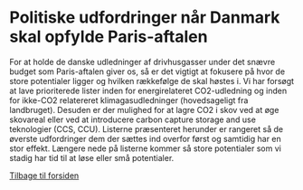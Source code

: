 # Politiske udfordringer når Danmark skal opfylde Paris-aftalen

For at holde de danske udledninger af drivhusgasser under det snævre budget som Paris-aftalen giver
os, så er det vigtigt at fokusere på hvor de store potentialer ligger og hvilken rækkefølge de skal høstes i.
Vi har forsøgt at lave prioriterede lister inden for energirelateret CO2-udledning og inden for ikke-CO2
relatereret klimagasudledninger (hovedsageligt fra landbruget). Desuden er der mulighed for at lagre
CO2 i skov ved at øge skovareal eller ved at introducere carbon capture storage and use teknologier
(CCS, CCU).
Listerne præsenteret herunder er rangeret så de øverste udfordringer dem der sættes ind overfor først
og samtidig har en stor effekt. Længere nede på listerne kommer så store potentialer som vi stadig har
tid til at løse eller små potentialer.

[Tilbage til forsiden](/)

